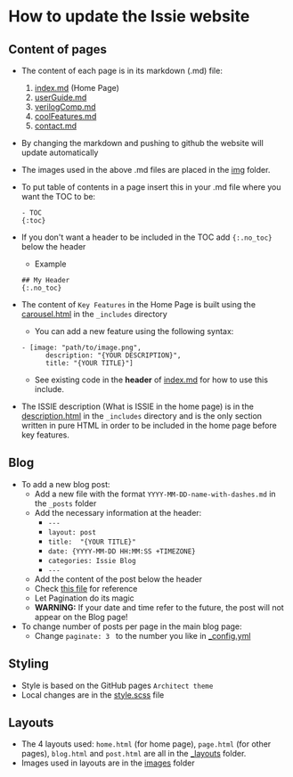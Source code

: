 # How to update the Issie website

## Content of pages

- The content of each page is in its markdown (.md) file:
  1. [index.md](index.markdown) (Home Page)
  2. [userGuide.md](userGuide.md)
  3. [verilogComp.md](verilogComp.md)
  4. [coolFeatures.md](coolFeatures.md)
  5. [contact.md](contact.md)

- By changing the markdown and pushing to github the website will update automatically
  
- The images used in the above .md files are placed in the [img](img/) folder.
- To put table of contents in a page insert this in your .md file where you want the TOC to be:

  ```
  - TOC
  {:toc}
  ```
- If you don't want a header to be included in the TOC add `{:.no_toc}` below the header
  - Example
  ```
  ## My Header
  {:.no_toc}
  ``` 

- The content of `Key Features` in the Home Page is built using the [carousel.html](_includes/carousel.html) in the `_includes` directory
  - You can add a new feature using the following syntax:
  ```
  - [image: "path/to/image.png", 
        description: "{YOUR DESCRIPTION}", 
        title: "{YOUR TITLE}"]
  ```
  - See existing code in the **header** of [index.md](index.markdown) for how to use this include.  

- The ISSIE description (What is ISSIE in the home page) is in the [description.html](_includes/description.html) in the `_includes` directory and is the only section written in pure HTML in order to be included in the home page before key features. 


## Blog

- To add a new blog post:
  - Add a new file with the format `YYYY-MM-DD-name-with-dashes.md` in the `_posts` folder
  - Add the necessary information at the header:
    - `---`
    - `layout: post`
    - `title:  "{YOUR TITLE}"`
    - `date: {YYYY-MM-DD HH:MM:SS +TIMEZONE}`
    - `categories: Issie Blog`
    - `--- `
  - Add the content of the post below the header
  - Check [this file](_posts/2021-07-04-Issie-v2-1-0.md) for reference  
  - Let Pagination do its magic
  - **WARNING:** If your date and time refer to the future, the post will not appear on the Blog page!
- To change number of posts per page in the main blog page:
  - Change `paginate: 3 ` to the number you like in [_config.yml](_config.yml)


## Styling

- Style is based on the GitHub pages `Architect theme`
- Local changes are in the [style.scss](assets/css/style.scss) file

## Layouts

- The 4 layouts used: `home.html` (for home page), `page.html` (for other pages), `blog.html` and `post.html` are all in the [_layouts](_layouts/) folder.
- Images used in layouts are in the [images](assets/images/) folder